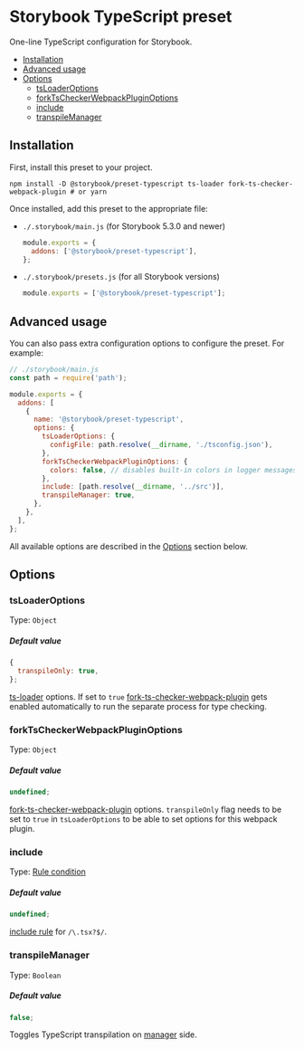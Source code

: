 <h1>Storybook TypeScript preset</h1>

One-line TypeScript configuration for Storybook.

- [Installation](#installation)
- [Advanced usage](#advanced-usage)
- [Options](#options)
  - [tsLoaderOptions](#tsloaderoptions)
  - [forkTsCheckerWebpackPluginOptions](#forktscheckerwebpackpluginoptions)
  - [include](#include)
  - [transpileManager](#transpilemanager)

## Installation

First, install this preset to your project.

```
npm install -D @storybook/preset-typescript ts-loader fork-ts-checker-webpack-plugin # or yarn
```

Once installed, add this preset to the appropriate file:

- `./.storybook/main.js` (for Storybook 5.3.0 and newer)

  ```js
  module.exports = {
    addons: ['@storybook/preset-typescript'],
  };
  ```

- `./.storybook/presets.js` (for all Storybook versions)

  ```js
  module.exports = ['@storybook/preset-typescript'];
  ```

## Advanced usage

You can also pass extra configuration options to configure the preset. For example:

```js
// ./storybook/main.js
const path = require('path');

module.exports = {
  addons: [
    {
      name: '@storybook/preset-typescript',
      options: {
        tsLoaderOptions: {
          configFile: path.resolve(__dirname, './tsconfig.json'),
        },
        forkTsCheckerWebpackPluginOptions: {
          colors: false, // disables built-in colors in logger messages
        },
        include: [path.resolve(__dirname, '../src')],
        transpileManager: true,
      },
    },
  ],
};
```

All available options are described in the [Options](#options) section below.

## Options

### tsLoaderOptions

Type: `Object`

<h5>Default value</h5>

```js
{
  transpileOnly: true,
};
```

[ts-loader](https://github.com/TypeStrong/ts-loader#loader-options) options. If set to `true` [fork-ts-checker-webpack-plugin](https://github.com/TypeStrong/fork-ts-checker-webpack-plugin) gets enabled automatically to run the separate process for type checking.

### forkTsCheckerWebpackPluginOptions

Type: `Object`

<h5>Default value</h5>

```js
undefined;
```

[fork-ts-checker-webpack-plugin](https://github.com/TypeStrong/fork-ts-checker-webpack-plugin#options) options. `transpileOnly` flag needs to be set to `true` in `tsLoaderOptions` to be able to set options for this webpack plugin.

### include

Type: [Rule condition](https://webpack.js.org/configuration/module/#rule-conditions)

<h5>Default value</h5>

```js
undefined;
```

[include rule](https://webpack.js.org/configuration/module/#ruleinclude) for `/\.tsx?$/`.

### transpileManager

Type: `Boolean`

<h5>Default value</h5>

```js
false;
```

Toggles TypeScript transpilation on [manager](https://storybook.js.org/docs/addons/writing-addons/) side.
